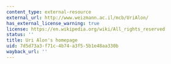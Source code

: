 ```yaml
---
content_type: external-resource
external_url: http://www.weizmann.ac.il/mcb/UriAlon/
has_external_license_warning: true
license: https://en.wikipedia.org/wiki/All_rights_reserved
status: ''
title: Uri Alon's homepage
uid: 7d5d73a3-f71c-4b74-a3f5-5b1e48aa330b
wayback_url: ''
---
```

